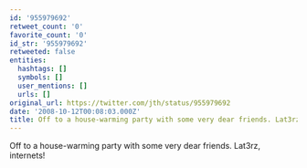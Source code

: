 ```yaml
---
id: '955979692'
retweet_count: '0'
favorite_count: '0'
id_str: '955979692'
retweeted: false
entities:
  hashtags: []
  symbols: []
  user_mentions: []
  urls: []
original_url: https://twitter.com/jth/status/955979692
date: '2008-10-12T00:08:03.000Z'
title: Off to a house-warming party with some very dear friends. Lat3rz, internets!
---
```


Off to a house-warming party with some very dear friends. Lat3rz, internets!